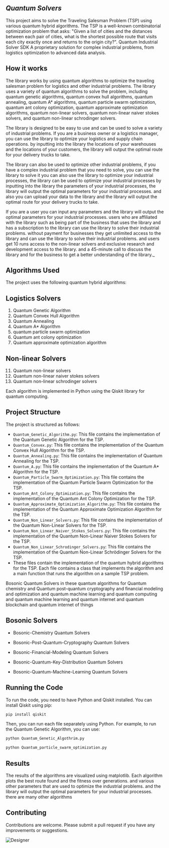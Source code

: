 ## **_Quantum Solvers_**

This project aims to solve the Traveling Salesman Problem (TSP) using various quantum hybrid algorithms. The TSP is a well-known combinatorial optimization problem that asks: "Given a list of cities and the distances between each pair of cities, what is the shortest possible route that visits each city exactly once and returns to the origin city?".
Quantum Industrial Solver SDK A proprietary solution for complex industrial problems, from logistics optimization to advanced data analysis.

## How it works
The library works by using quantum algorithms to optimize the traveling salesman problem for logistics and other industrial problems. 
The library uses a variety of quantum algorithms to solve the problem, including quantum genetic algorithms, quantum convex hull algorithms, quantum annealing, quantum A* algorithms, quantum particle swarm optimization, quantum ant colony optimization, quantum approximate optimization algorithms, quantum non-linear solvers, quantum non-linear naiver stokes solvers, and quantum non-linear schrodinger solvers. 

The library is designed to be easy to use and can be used to solve a variety of industrial problems.
If you are a business owner or a logistics manager, you can use the library to optimize your logistics and supply chain operations. 
by inputting into the library the locations of your warehouses and the locations of your customers, the library will output the optimal route for your delivery trucks to take.

The library can also be used to optimize other industrial problems, if you have a complex industrial problem that you need to solve, you can use the library to solve it you can also use the library to optimize your industrial processes, the library can be used to optimize your industrial processes by inputting into the library the parameters of your industrial processes, the library will output the optimal parameters for your industrial processes.
and also you can upload your data to the library and the library will output the optimal route for your delivery trucks to take.

If you are a user you can input any parameters and the library will output the optimal parameters for your industrial processes.
users who are affiliated with the library such as being part of the business that uses the library  and has a subscription to the library can use the library to solve their industrial problems. without payment
for businesses they get unlimited access to the library and can use the library to solve their industrial problems. and users get 10 runs access to the non-linear solvers and exclusive research and development access to the library.
and a 45-minute call to discuss the library and for the business to get a better understanding of the library._

## Algorithms Used

The project uses the following quantum hybrid algorithms:

## Logistics Solvers
1. Quantum Genetic Algorithm
2. Quantum Convex Hull Algorithm
3. Quantum Annealing
5. Quantum A* Algorithm
6. quantum particle swarm optimization
7. Quantum ant colony optimization
9. Quantum approximate optimization algorithm

## Non-linear Solvers
11. Quantum non-linear solvers 
12. Quantum non-linear naiver stokes solvers
13. Quantum non-linear schrodinger solvers

Each algorithm is implemented in Python using the Qiskit library for quantum computing.

## Project Structure

The project is structured as follows:

- `Quantum_Genetic_Algorithm.py`: This file contains the implementation of the Quantum Genetic Algorithm for the TSP.
- `Quantum_Convex.py`: This file contains the implementation of the Quantum Convex Hull Algorithm for the TSP.
- `Quantum_Annealing.py`: This file contains the implementation of Quantum Annealing for the TSP.
- `Quantum_A.py`: This file contains the implementation of the Quantum A* Algorithm for the TSP.
- `Quantum_Particle_Swarm_Optimization.py`: This file contains the implementation of the Quantum Particle Swarm Optimization for the TSP.
- `Quantum_Ant_Colony_Optimization.py`: This file contains the implementation of the Quantum Ant Colony Optimization for the TSP.
- `Quantum_Approximate_Optimization_Algorithm.py`: This file contains the implementation of the Quantum Approximate Optimization Algorithm for the TSP.
- `Quantum_Non_Linear_Solvers.py`: This file contains the implementation of the Quantum Non-Linear Solvers for the TSP.
- `Quantum_Non_Linear_Naiver_Stokes_Solvers.py`: This file contains the implementation of the Quantum Non-Linear Naiver Stokes Solvers for the TSP.
- `Quantum_Non_Linear_Schrodinger_Solvers.py`: This file contains the implementation of the Quantum Non-Linear Schrödinger Solvers for the TSP.
-  These files contain the implementation of the quantum hybrid algorithms for the TSP. Each file contains a class that implements the algorithm and a main function that runs the algorithm on a sample TSP problem.

Bosonic Quantum Solvers in these quantum algorithms for Quantum chemistry and Quantum post-quantum cryptography and financial modeling and optimization and quantum machine learning and quantum computing and quantum machine learning and quantum internet and quantum blockchain and quantum internet of things 

## Bosonic Solvers
- Bosonic-Chemistry Quantum Solvers 
 
- Bosonic-Post-Quantum-Cryptography Quantum Solvers
 
- Bosonic-Financial-Modeling Quantum Solvers
 
- Bosonic-Quantum-Key-Distribution Quantum Solvers
 
- Bosonic-Quantum-Machine-Learning Quantum Solvers


## Running the Code

To run the code, you need to have Python and Qiskit installed. You can install Qiskit using pip:

```bash
pip install qiskit
```

Then, you can run each file separately using Python. For example, to run the Quantum Genetic Algorithm, you can use:

```bash
python Quantum_Genetic_Algothrim.py
```

```bash
python Quantum_particle_swarm_optimization.py
```


## Results

The results of the algorithms are visualized using matplotlib. Each algorithm plots the best route found and the fitness over generations.
and various other parameters that are used to optimize the industrial problems. and the library will output the optimal parameters for your industrial processes.
there are many other algorithms 

## Contributing

Contributions are welcome. Please submit a pull request if you have any improvements or suggestions.

![Designer](https://github.com/DarkStarStrix/QSolvers/assets/108637439/21869483-1450-4ee5-9b36-0e34af860fe9)


